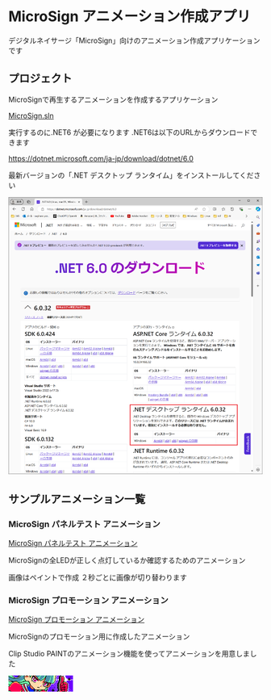 # MicroSign アニメーション作成アプリ

デジタルネイサージ「MicroSign」向けのアニメーション作成アプリケーションです


## プロジェクト

MicroSignで再生するアニメーションを作成するアプリケーション

[MicroSign.sln](MicroSign\MicroSign.sln)


実行するのに.NET6 が必要になります
 .NET6は以下のURLからダウンロードできます

https://dotnet.microsoft.com/ja-jp/download/dotnet/6.0

最新バージョンの「.NET デスクトップ ランタイム」をインストールしてください

![.NET6](DocumentImages\dotNet6Install.png)



## サンプルアニメーション一覧

### MicroSign パネルテスト アニメーション

[MicroSign パネルテスト アニメーション](MicroSign/MicroSignパネルテストアニメーション/)

MicroSignの全LEDが正しく点灯しているか確認するためのアニメーション

画像はペイントで作成
２秒ごとに画像が切り替わります


### MicroSign プロモーション アニメーション

[MicroSign プロモーション アニメーション](MicroSign/MicroSignプロモーションアニメーション/)

MicroSignのプロモーション用に作成したアニメーション

Clip Studio PAINTのアニメーション機能を使ってアニメーションを用意しました

![MicroSignプロモーション](DocumentImages\MicroSignPromotion.png)
